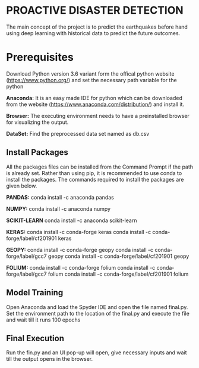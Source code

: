 # PROACTIVE DISASTER DETECTION

The main concept of the project is to predict the earthquakes before
hand using deep learning with historical data to predict the future outcomes.


# Prerequisites

Download Python version 3.6 variant form the offical python website
(https://www.python.org/) and set the necessary path variable for the python

**Anaconda:**
It is an easy made IDE for python which can be downloaded from the website 
(https://www.anaconda.com/distribution/) and install it.

**Browser:**
The executing environment needs to have a preinstalled browser for visualizing
the output.

**DataSet:**
Find the preprocessed data set named as db.csv

## Install Packages

All the packages files can be installed from the Command Prompt if the path is already set. Rather than using pip, it is recommended to use conda to
install the packages. The commands required to install the packages are 
given below.

**PANDAS:**
conda install -c anaconda pandas 

**NUMPY:**
conda install -c anaconda numpy

**SCIKIT-LEARN**
conda install -c anaconda scikit-learn

**KERAS:**
conda install -c conda-forge keras 
conda install -c conda-forge/label/cf201901 keras

**GEOPY:**
conda install -c conda-forge geopy 
conda install -c conda-forge/label/gcc7 geopy 
conda install -c conda-forge/label/cf201901 geopy 

**FOLIUM:**
conda install -c conda-forge folium 
conda install -c conda-forge/label/gcc7 folium 
conda install -c conda-forge/label/cf201901 folium

## Model Training

Open Anaconda and load the Spyder IDE and open the file named final.py. Set the
environment path to the location of the final.py and execute the file and wait
till it runs 100 epochs

##  Final Execution

Run the fin.py and an UI pop-up will open, give necessary inputs and wait till the
output opens in the browser.